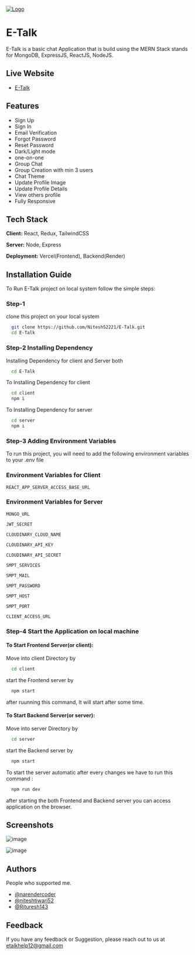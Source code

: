[![Logo](https://e-talk.vercel.app/images/logo.png)](https://e-talk.vercel.app)

# E-Talk

E-Talk is a basic chat Application that is build using the MERN Stack stands for MongoDB, ExpressJS, ReactJS, NodeJS.

## Live Website

- [E-Talk](https://e-talk.vercel.app)

## Features

- Sign Up
- Sign In
- Email Verification
- Forgot Password
- Reset Password
- Dark/Light mode
- one-on-one
- Group Chat
- Group Creation with min 3 users
- Chat Theme
- Update Profile Image
- Update Profile Details
- View others profile
- Fully Responsive

## Tech Stack

**Client:** React, Redux, TailwindCSS

**Server:** Node, Express

**Deployment:** Vercel(Frontend), Backend(Render)

## Installation Guide

To Run E-Talk project on local system follow the simple steps:

### Step-1

clone this project on your local system

```bash
  git clone https://github.com/Nitesh52221/E-Talk.git
  cd E-Talk
```

### Step-2 Installing Dependency

Installing Dependency for client and Server both

```bash
  cd E-Talk
```

To Installing Dependency for client

```bash
  cd client
  npm i
```

To Installing Dependency for server

```bash
  cd server
  npm i
```

### Step-3 Adding Environment Variables

To run this project, you will need to add the following environment variables to your .env file

### Environment Variables for Client

`REACT_APP_SERVER_ACCESS_BASE_URL`

### Environment Variables for Server

`MONGO_URL`

`JWT_SECRET`

`CLOUDINARY_CLOUD_NAME`

`CLOUDINARY_API_KEY`

`CLOUDINARY_API_SECRET`

`SMPT_SERVICES`

`SMPT_MAIL`

`SMPT_PASSWORD`

`SMPT_HOST`

`SMPT_PORT`

`CLIENT_ACCESS_URL`

### Step-4 Start the Application on local machine

#### To Start Frontend Server(or client):

Move into client Directory by

```bash
  cd client
```

start the Frontend server by

```bash
  npm start
```

after ruunning this command, It will start after some time.

#### To Start Backend Server(or server):

Move into server Directory by

```bash
  cd server
```

start the Backend server by

```bash
  npm start
```

To start the server automatic after every changes we have to run this command :

```bash
  npm run dev
```

after starting the both Frontend and Backend server you can access application on the browser.

## Screenshots

![image](https://github.com/narendercoder/E-Talk/assets/89627914/4524a5d6-a87e-4d1a-bf55-c67282a983a9)



![image](https://github.com/narendercoder/E-Talk/assets/89627914/ac583b1d-af2c-45c7-864c-1a6ef8e3cd74)



## Authors
People who supported me.
- [@narendercoder](https://github.com/narendercoder)
- [@niteshtiwari52](https://github.com/niteshtiwari52)
- [@Rituresh143](https://github.com/Rituresh143)

## Feedback

If you have any feedback or Suggestion, please reach out to us at etalkhelp12@gmail.com
